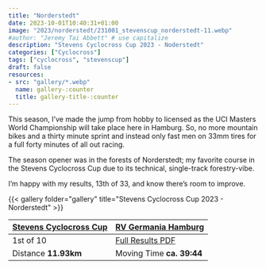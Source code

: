 ```yaml
---
title: "Norderstedt"
date: 2023-10-01T10:40:31+01:00
image: "2023/norderstedt/231001_stevenscup_norderstedt-11.webp"
#author: "Jeremy Tai Abbett" # use capitalize
description: "Stevens Cyclocross Cup 2023 - Noderstedt"
categories: ["Cyclocross"]
tags: ["cyclocross", "stevenscup"]
draft: false
resources: 
- src: "gallery/*.webp"
  name: gallery-:counter
  title: gallery-title-:counter
---
```


This season, I’ve made the jump from hobby to licensed as the UCI Masters World Championship will take place here in Hamburg. So, no more mountain bikes and a thirty minute sprint and instead only fast men on 33mm tires for a full forty minutes of all out racing.

The season opener was in the forests of Norderstedt; my favorite course in the Stevens Cyclocross Cup due to its technical, single-track forestry-vibe.

I’m happy with my results, 13th of 33, and know there’s room to improve.

{{< gallery folder="gallery" title="Stevens Cyclocross Cup 2023 - Norderstedt" >}}

| [Stevens Cyclocross Cup](https://www.stevenscup.de/) | [RV Germania Hamburg](https://www.rvgermania.de/) |
| ----------- | ----------- |
| 1st of 10 | [Full Results PDF](20231001_01_norderstedt_erg_ge.pdf) |
| Distance **11.93km** | Moving Time **ca. 39:44** |